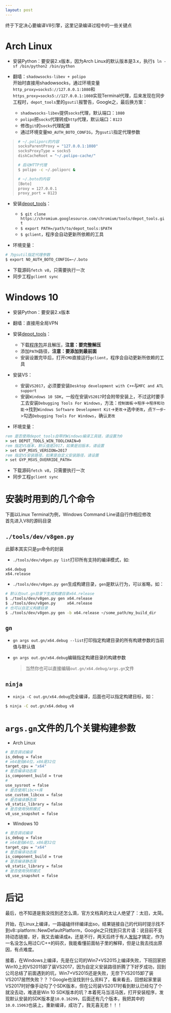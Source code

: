 ```yaml
---
layout: post
---
```


终于下定决心要编译V8引擎，这里记录编译过程中的一些关键点

# Arch Linux

* 安装Python：要安装2.x版本，因为Arch Linux的默认版本是3.x，执行`$ ln -sf /bin/python2 /bin/python`

* 翻墙：`shadowsocks-libev + polipo`   
开始时直接用shadowsocks，通过环境变量`http_proxy=socks5://127.0.0.1:1080`和`https_proxy=socks5://127.0.0.1:1080`实现Terminal代理，后来发现在同步工程时，`depot_tools`里的`gsutil`报警告，Google之，最后换方案：
    * `shadowsocks-libev`提供`socks`代理，默认端口：`1080`
    * `polipo`把`socks`代理转成`http`代理，默认端口：`8123`
    * 修改`git`的`socks`代理配置
    * 通过环境变量`NO_AUTH_BOTO_CONFIG`，为`gsutil`指定代理参数
> ```bash
> # ~/.poliporc的内容
> socksParentProxy = "127.0.0.1:1080"
> socksProxyType = socks5
> diskCacheRoot = "~/.polipo-cache/"
> 
> # 启动HTTP代理
> $ polipo -c ~/.poliporc &
>
> # ~/.boto的内容
> [Boto]
> proxy = 127.0.0.1
> proxy_port = 8123
> ```

* 安装[depot_tools][depot_tools_tutorial]：
    * `$ git clone https://chromium.googlesource.com/chromium/tools/depot_tools.git`
    * `$ export PATH=/path/to/depot_tools:$PATH`
    * `$ gclient`，程序会自动更新所依赖的工具

* 环境变量：
```bash
# 为gsutil指定代理参数
$ export NO_AUTH_BOTO_CONFIG=~/.boto
```

* 下载源码`fetch v8`，只需要执行一次
* 同步工程`gclient sync`

# Windows 10

* 安装Python：要安装2.x版本
* 翻墙：直接用全局VPN

* 安装[depot_tools][depot_tools_tutorial]：
    * 下载[程序包][depot_tools_bundle]并且解压，**注意：要完整解压**
    * 添加`PATH`路径，**注意：要添加到最前面**
    * 安装设置完毕后，打开`CMD`直接运行`gclient`，程序会自动更新所依赖的工具

* 安装VS：
    * 安装`VS2017`，必须要安装`Desktop development with C++`与`MFC and ATL support`
    * 安装`Windows 10 SDK`，一般在安装`VS2017`时会附带安装上，不过这时要手工去安装`Debugging Tools For Windows`，方法：`控制面板`->`程序`->`程序和功能`->找到`Windows Software Development Kit`->`更改`->选中`更改`，点`下一步`->勾选`Debugging Tools For Windows`，确认`更改`

* 环境变量：
```bat
rem 是否使用depot_tools自带的Windows编译工具链，请设置为0
> set DEPOT_TOOLS_WIN_TOOLCHAIN=0
rem 指定VS版本，默认值是2017，如果是旧版本，请设置
> set GYP_MSVS_VERSION=2017
rem 指定VS安装路径，如果是自定义安装路径，请设置
> set GYP_MSVS_OVERRIDE_PATH=
```

* 下载源码`fetch v8`，只需要执行一次
* 同步工程`gclient sync`

# 安装时用到的几个命令
下面以Linux Terminal为例，Windows Command Line请自行作相应修改   
首先进入V8的源码目录

## `./tools/dev/v8gen.py`
此脚本其实只是`gn`命令的封装

* `./tools/dev/v8gen.py list`打印所有支持的编译模式，如:   
```
x64.debug
x64.release
```

* `./tools/dev/v8gen.py gen`生成构建目录，`gen`是默认行为，可以省略，如：
```bash
# 默认在out.gn目录下生成构建目录x64.release
$ ./tools/dev/v8gen.py gen x64.release
$ ./tools/dev/v8gen.py     x64.release
# 也可以自定义构建目录
$ ./tools/dev/v8gen.py gen -b x64.release ~/some_path/my_build_dir
```

## `gn`

* `gn args out.gn/x64.debug --list`打印指定构建目录的所有构建参数的当前值与默认值

* `gn args out.gn/x64.debug`编辑指定构建目录的构建参数
    >当然你也可以直接编辑`out.gn/x64.debug/args.gn`文件

## `ninja`
* `ninja -C out.gn/x64.debug`完全编译，后面也可以指定构建目标，如：
```bash
$ ninja -C out.gn/x64.debug v8
```

# `args.gn`文件的几个关键构建参数

* Arch Linux
```bash
# 是否调试编译
is_debug = false
# x64是指64位，x86是32位
target_cpu = "x64"
# 是否编译动态库
is_component_build = true
# 
use_sysroot = false
# 是否使用libc++库
use_custom_libcxx = false
# 是否编译静态库
v8_static_library = false
# 是否使用快照模式
v8_use_snapshot = false
```

* Windows 10
```bash
# 是否调试编译
is_debug = false
# x64是指64位，x86是32位
target_cpu = "x64"
# 是否编译动态库
is_component_build = true
# 是否编译静态库
v8_static_library = false
# 是否使用快照模式
v8_use_snapshot = false
```

# 后记
最后，也不知道是我没找到还怎么滴，官方文档真的太让人绝望了：太旧，太简。   

开始，在Linux上编译，一路磕磕绊绊编译出so，结果链接自己的代码时提示找不到v8::platform::NewDefaultPlatform，Google之只找到只言片语：说目前不支持动态链接，好，我又去编译成a，还是不行，两天后终于有人[发贴][v8_build_error]才搞定，作为一名没怎么用过C/C++的码农，我能看懂前面帖子里的解释，但是让我去找出原因，有点难度。   

接着，在Windows上编译，先是在公司的Win7+VS2015上编译失败，下班回家把Win10上的VS2015卸了装VS2017，因为自定义安装路径折腾了下好歹成功，回到公司总结了前面遇到的坑，Win7+VS2015还是失败，无奈下VS2015卸了装VS2017居然失败？？？Google也没找到什么资料了，看来看去，回想起家里装VS2017时好像手动勾了个SDK版本，但在公司装VS2017时看到默认已经勾了个就没去动，难道是Win 10 SDK版本的坑？本着死马当活马医，打开安装程序，发现默认安装的SDK版本是`10.0.16299`，后面还有几个版本，我把其中的`10.0.15063`也装上，重新编译，成功了，我无喜无悲！！！

[depot_tools_tutorial]: http://commondatastorage.googleapis.com/chrome-infra-docs/flat/depot_tools/docs/html/depot_tools_tutorial.html
[depot_tools_bundle]:https://storage.googleapis.com/chrome-infra/depot_tools.zip
[v8_build_error]:https://groups.google.com/forum/#!topic/v8-users/Jb1VSouy2Z0